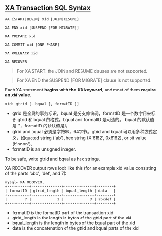 ## [XA Transaction SQL Syntax](http://dev.mysql.com/doc/refman/5.6/en/xa-statements.html)

~~~mysql
XA {START|BEGIN} xid [JOIN|RESUME]

XA END xid [SUSPEND [FOR MIGRATE]]

XA PREPARE xid

XA COMMIT xid [ONE PHASE]

XA ROLLBACK xid

XA RECOVER
~~~

> For XA START, the JOIN and RESUME clauses are not supported.

> For XA END the SUSPEND [FOR MIGRATE] clause is not supported.

Each XA statement **begins with the *XA* keyword**, and most of them **require an *xid* value**.

~~~
xid: gtrid [, bqual [, formatID ]]
~~~

+ gtrid 是全局的事务标识，bqual 是分支修饰词，formatID 是一个数字用来标识 gtrid 和 bqual 的格式。bqual and formatID 是可选的。 bqual 的默认值是 ''，formatID 的默认值是1。
+ gtrid and bqual 必须是字符串，64字节。gtrid and bqual 可以用多种方式定义，如quoted string ('ab'), hex string (X'6162', 0x6162), or bit value (b'nnnn')。
+ formatID is an unsigned integer.

To be safe, write gtrid and bqual as hex strings.

XA RECOVER output rows look like this (for an example xid value consisting of the parts 'abc', 'def', and 7):

~~~mysql
mysql> XA RECOVER;
+----------+--------------+--------------+--------+
| formatID | gtrid_length | bqual_length | data   |
+----------+--------------+--------------+--------+
|        7 |            3 |            3 | abcdef |
+----------+--------------+--------------+--------+
~~~

+    formatID is the formatID part of the transaction xid
+    gtrid_length is the length in bytes of the gtrid part of the xid
+    bqual_length is the length in bytes of the bqual part of the xid
+    data is the concatenation of the gtrid and bqual parts of the xid
